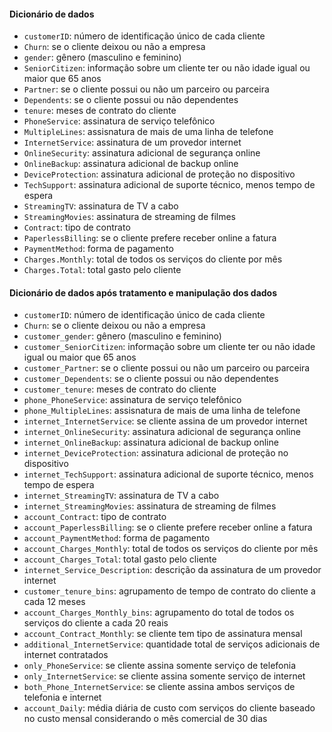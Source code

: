 #### Dicionário de dados

* `customerID`: número de identificação único de cada cliente
* `Churn`: se o cliente deixou ou não a empresa 
* `gender`: gênero (masculino e feminino) 
* `SeniorCitizen`: informação sobre um cliente ter ou não idade igual ou maior que 65 anos 
* `Partner`: se o cliente possui ou não um parceiro ou parceira
* `Dependents`: se o cliente possui ou não dependentes
* `tenure`: meses de contrato do cliente
* `PhoneService`: assinatura de serviço telefônico 
* `MultipleLines`: assisnatura de mais de uma linha de telefone 
* `InternetService`: assinatura de um provedor internet 
* `OnlineSecurity`: assinatura adicional de segurança online 
* `OnlineBackup`: assinatura adicional de backup online 
* `DeviceProtection`: assinatura adicional de proteção no dispositivo 
* `TechSupport`: assinatura adicional de suporte técnico, menos tempo de espera
* `StreamingTV`: assinatura de TV a cabo 
* `StreamingMovies`: assinatura de streaming de filmes 
* `Contract`: tipo de contrato
* `PaperlessBilling`: se o cliente prefere receber online a fatura
* `PaymentMethod`: forma de pagamento
* `Charges.Monthly`: total de todos os serviços do cliente por mês
* `Charges.Total`: total gasto pelo cliente

#### Dicionário de dados após tratamento e manipulação dos dados

* `customerID`: número de identificação único de cada cliente
* `Churn`: se o cliente deixou ou não a empresa 
* `customer_gender`: gênero (masculino e feminino) 
* `customer_SeniorCitizen`: informação sobre um cliente ter ou não idade igual ou maior que 65 anos 
* `customer_Partner`: se o cliente possui ou não um parceiro ou parceira
* `customer_Dependents`: se o cliente possui ou não dependentes
* `customer_tenure`:  meses de contrato do cliente
* `phone_PhoneService`: assinatura de serviço telefônico 
* `phone_MultipleLines`: assisnatura de mais de uma linha de telefone 
* `internet_InternetService`: se cliente assina de um provedor internet
* `internet_OnlineSecurity`: assinatura adicional de segurança online
* `internet_OnlineBackup`: assinatura adicional de backup online
* `internet_DeviceProtection`: assinatura adicional de proteção no dispositivo
* `internet_TechSupport`: assinatura adicional de suporte técnico, menos tempo de espera
* `internet_StreamingTV`: assinatura de TV a cabo
* `internet_StreamingMovies`: assinatura de streaming de filmes
* `account_Contract`: tipo de contrato
* `account_PaperlessBilling`: se o cliente prefere receber online a fatura
* `account_PaymentMethod`: forma de pagamento
* `account_Charges_Monthly`: total de todos os serviços do cliente por mês
* `account_Charges_Total`: total gasto pelo cliente
* `internet_Service_Description`: descrição da assinatura de um provedor internet
* `customer_tenure_bins`:  agrupamento de tempo de contrato do cliente a cada 12 meses 
* `account_Charges_Monthly_bins`: agrupamento do total de todos os serviços do cliente a cada 20 reais
* `account_Contract_Monthly`: se cliente tem tipo de assinatura mensal
* `additional_InternetService`: quantidade total de serviços adicionais de internet contratados
* `only_PhoneService`: se cliente assina somente serviço de telefonia
* `only_InternetService`: se cliente assina somente serviço de internet
* `both_Phone_InternetService`: se cliente assina ambos serviços de telefonia e internet
* `account_Daily`: média diária de custo com serviços do cliente baseado no custo mensal considerando o mês comercial de 30 dias
